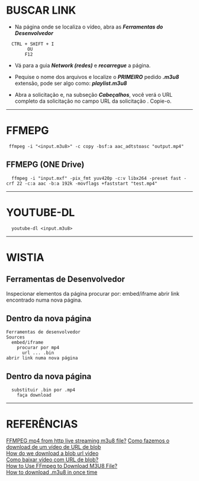 # BUSCAR LINK
* Na página onde se localiza o vídeo, abra as ***_Ferramentas_ _do_ _Desenvolvedor_***  
```
  CTRL + SHIFT + I
        OU
       F12
```  
* Vá para a guia ***_Network_ (_redes_)*** e ***recarregue*** a página.  
* Pequise o nome dos arquivos e localize o ***PRIMEIRO*** pedido ***.m3u8*** extensão, pode ser algo como: ***playlist.m3u8***  

* Abra a solicitação e, na subseção ***_Cabeçalhos_***, você verá o URL completo da solicitação no campo URL da solicitação . Copie-o.

---

# FFMEPG
```
 ffmpeg -i "<input.m3u8>" -c copy -bsf:a aac_adtstoasc "output.mp4" 
```  
## FFMEPG (ONE Drive)
```
  ffmpeg -i "input.mxf" -pix_fmt yuv420p -c:v libx264 -preset fast -crf 22 -c:a aac -b:a 192k -movflags +faststart "test.mp4"
```

---

# YOUTUBE-DL
```
  youtube-dl <input.m3u8>
```  

---

# WISTIA

## Ferramentas de Desenvolvedor
Inspecionar elementos da página procurar por: embed/iframe abrir link encontrado numa nova página.  

## Dentro da nova página
```
Ferramentas de desenvolvedor
Sources
  embed/iframe
    procurar por mp4
      url ... .bin
abrir link numa nova página
```  

## Dentro da nova página
```
  substituir .bin por .mp4
    faça download
```  

---

# REFERÊNCIAS
[FFMPEG mp4 from http live streaming m3u8 file?](https://stackoverflow.com/questions/32528595/ffmpeg-mp4-from-http-live-streaming-m3u8-file)
[Como fazemos o download de um vídeo de URL de blob](https://qastack.com.br/programming/42901941/how-do-we-download-a-blob-url-video)  
[How do we download a blob url video](https://stackoverflow.com/questions/42901942/how-do-we-download-a-blob-url-video)  
[Como baixar vídeo com URL de blob?](https://qastack.com.br/superuser/1033563/how-to-download-video-with-blob-url)  
[How to Use FFmpeg to Download M3U8 File?](https://www.leawo.org/tutorial/how-to-use-ffmpeg-to-download-m3u8-file-1395.html)  
[How to download .m3u8 in once time](https://stackoverflow.com/questions/47233304/how-to-download-m3u8-in-once-time)
